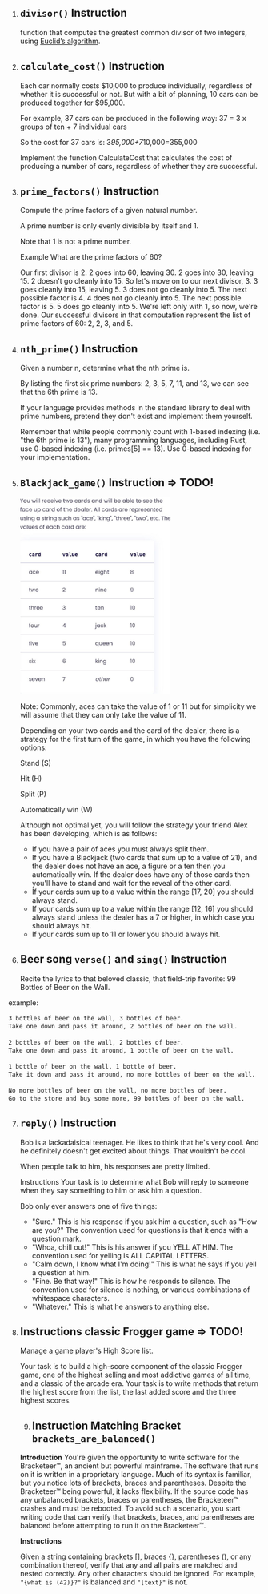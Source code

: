 1) ## `divisor()` Instruction
    function that computes the greatest common divisor of two integers, using [Euclid’s algorithm](https://en.wikipedia.org/wiki/Euclidean_algorithm). 


2) ## `calculate_cost()` Instruction

    Each car normally costs $10,000 to produce individually, regardless of whether it is successful or not. But with a bit of planning, 10 cars can be produced together for $95,000.

    For example, 37 cars can be produced in the following way: 37 = 3 x groups of ten + 7 individual cars

    So the cost for 37 cars is: 3*95,000+7*10,000=355,000

    Implement the function CalculateCost that calculates the cost of producing a number of cars, regardless of whether they are successful.


3) ## `prime_factors()` Instruction
    Compute the prime factors of a given natural number.

    A prime number is only evenly divisible by itself and 1.

    Note that 1 is not a prime number.

    Example
    What are the prime factors of 60?

    Our first divisor is 2. 2 goes into 60, leaving 30.
    2 goes into 30, leaving 15.
    2 doesn't go cleanly into 15. So let's move on to our next divisor, 3.
    3 goes cleanly into 15, leaving 5.
    3 does not go cleanly into 5. The next possible factor is 4.
    4 does not go cleanly into 5. The next possible factor is 5.
    5 does go cleanly into 5.
    We're left only with 1, so now, we're done.
    Our successful divisors in that computation represent the list of prime factors of 60: 2, 2, 3, and 5.


4) ## `nth_prime()` Instruction

    Given a number n, determine what the nth prime is.

    By listing the first six prime numbers: 2, 3, 5, 7, 11, and 13, we can see that the 6th prime is 13.

    If your language provides methods in the standard library to deal with prime numbers, pretend they don't exist and implement them yourself.

    Remember that while people commonly count with 1-based indexing (i.e. "the 6th prime is 13"), many programming languages, including Rust, use 0-based indexing (i.e. primes[5] == 13). Use 0-based indexing for your implementation.

5) ## `Blackjack_game()` Instruction => TODO!
    <img src="./blackjack.jpeg" alt="Alt text" width="300"/>

    Note: Commonly, aces can take the value of 1 or 11 but for simplicity we will assume that they can only take the value of 11.

    Depending on your two cards and the card of the dealer, there is a strategy for the first turn of the game, in which you have the following options:

    Stand (S)

    Hit (H)

    Split (P)

    Automatically win (W)

    Although not optimal yet, you will follow the strategy your friend Alex has been developing, which is as follows:

    - If you have a pair of aces you must always split them.
    - If you have a Blackjack (two cards that sum up to a value of 21), and the dealer does not have an ace, a figure or a ten then you automatically win. If the dealer does have any of those cards then you'll have to stand and wait for the reveal of the other card.
    - If your cards sum up to a value within the range [17, 20] you should always stand.
    - If your cards sum up to a value within the range [12, 16] you should always stand unless the dealer has a 7 or higher, in which case you should always hit.
    - If your cards sum up to 11 or lower you should always hit.

6) ## Beer song `verse()` and `sing()` Instruction
    Recite the lyrics to that beloved classic, that field-trip favorite: 99 Bottles of Beer on the Wall.

 example: 

    3 bottles of beer on the wall, 3 bottles of beer.
    Take one down and pass it around, 2 bottles of beer on the wall.

    2 bottles of beer on the wall, 2 bottles of beer.
    Take one down and pass it around, 1 bottle of beer on the wall.

    1 bottle of beer on the wall, 1 bottle of beer.
    Take it down and pass it around, no more bottles of beer on the wall.

    No more bottles of beer on the wall, no more bottles of beer.
    Go to the store and buy some more, 99 bottles of beer on the wall.

7) ## `reply()` Instruction
    Bob is a lackadaisical teenager. He likes to think that he's very cool. And he definitely doesn't get excited about things. That wouldn't be cool.

    When people talk to him, his responses are pretty limited.

    Instructions
    Your task is to determine what Bob will reply to someone when they say something to him or ask him a question.

    Bob only ever answers one of five things:

    - "Sure." This is his response if you ask him a question, such as "How are you?" The convention used for questions is that it ends with a question mark.
    - "Whoa, chill out!" This is his answer if you YELL AT HIM. The convention used for yelling is ALL CAPITAL LETTERS.
    - "Calm down, I know what I'm doing!" This is what he says if you yell a question at him.
    - "Fine. Be that way!" This is how he responds to silence. The convention used for silence is nothing, or various combinations of whitespace characters.
    - "Whatever." This is what he answers to anything else.

8)  ## Instructions  classic Frogger game => TODO!
    Manage a game player's High Score list.

    Your task is to build a high-score component of the classic Frogger game, one of the highest selling and most addictive games of all time, and a classic of the arcade era. Your task is to write methods that return the highest score from the list, the last added score and the three highest scores.

    9) ## Instruction Matching Bracket `brackets_are_balanced()`

    **Introduction**
    You're given the opportunity to write software for the Bracketeer™, an ancient but powerful mainframe. The software that runs on it is written in a proprietary language. Much of its syntax is familiar, but you notice lots of brackets, braces and parentheses. Despite the Bracketeer™ being powerful, it lacks flexibility. If the source code has any unbalanced brackets, braces or parentheses, the Bracketeer™ crashes and must be rebooted. To avoid such a scenario, you start writing code that can verify that brackets, braces, and parentheses are balanced before attempting to run it on the Bracketeer™.

    **Instructions**

    Given a string containing brackets [], braces {}, parentheses (), or any combination thereof, verify that any and all pairs are matched and nested correctly. Any other characters should be ignored. For example, `"{what is (42)}?"` is balanced and `"[text}"` is not.